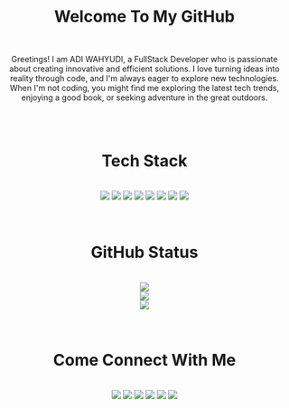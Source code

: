 <h1 align="center" >Welcome To My GitHub</h1>
<br>
<p align="center">Greetings! I am ADI WAHYUDI, a FullStack Developer who is passionate about creating innovative and efficient solutions. I love turning ideas into reality through code, and I'm always eager to explore new technologies. When I'm not coding, you might find me exploring the latest tech trends, enjoying a good book, or seeking adventure in the great outdoors.</p>
<br><br>

<h1 align="center">Tech Stack</h1>
<br>
<div align="center">
<img src="https://media.discordapp.net/attachments/1074669703307460648/1175038752113041408/icons8-javascript-64.png?ex=66fd321d&is=66fbe09d&hm=f523ef6bbf0111f7f3301c26aa176a5f4df9e0880f91311212442eb9bc50a346&=&format=webp&quality=lossless"/>
<img src="https://media.discordapp.net/attachments/1074669703307460648/1181029424783708261/icons8-typescript-64.png?ex=66fd3c9d&is=66fbeb1d&hm=4ccfedf2ff9369a32805c4ae71643b45ed10f96290b089af37514a9ab73c8dda&=&format=webp&quality=lossless"/>
<img src="https://media.discordapp.net/attachments/1074669703307460648/1175038771654316082/icons8-nodejs-64.png?ex=66fd3222&is=66fbe0a2&hm=64d1024c8ab2e25975bb427997a310cf3dbcb08721ec47d8845d370465d69375&=&format=webp&quality=lossless"/>  
<img src="https://media.discordapp.net/attachments/1074669703307460648/1175038740427706408/icons8-react-native-64.png?ex=66fd321a&is=66fbe09a&hm=66a08ed879c518e4c8ee494146e8c3f5300d1923c99eb79246d7a2feb38246b9&=&format=webp&quality=lossless"/>
<img src="https://media.discordapp.net/attachments/1074669703307460648/1175038655564370030/icons8-nextjs-64.png?ex=66fd3206&is=66fbe086&hm=b343a0775533a263d024d40e80a028cd03cb79c62c0cdd06f6f91357cc0ed0ac&=&format=webp&quality=lossless"/>
<img src="https://media.discordapp.net/attachments/1074669703307460648/1175038796761419806/icons8-tailwind-css-64.png?ex=66fd3228&is=66fbe0a8&hm=d85d62a3fd5f159105882aa26bb2ffe8ea096dc76a5b0446723ab8f774a95e15&=&format=webp&quality=lossless"/>
<img src="https://media.discordapp.net/attachments/1074669703307460648/1175038807863742555/icons8-bootstrap-64.png?ex=66fd322a&is=66fbe0aa&hm=598718312ab5f52f418edfdab70e6f7791dd4879ade8a942198518161f4e40d4&=&format=webp&quality=lossless"/>
<img src="https://media.discordapp.net/attachments/1074669703307460648/1175038872825122888/icons8-laravel-64.png?ex=66fd323a&is=66fbe0ba&hm=3dfff3f07397c204341f93473f6003b680b98b50e5b43362c64022f3a79c48d9&=&format=webp&quality=lossless"/>

</div>
<br><br>

<div  align="center">
<h1>GitHub Status</h1>
<br>
<img src="https://github-readme-stats.vercel.app/api?username=adiw3208&theme=midnight-purple&hide_border=true&include_all_commits=true&count_private=true"/>
<br>
<img src="https://github-readme-streak-stats.herokuapp.com/?user=adiw3208&theme=midnight-purple&hide_border=true"/>
<br>
<img src="https://github-readme-stats.vercel.app/api/top-langs/?username=adiw3208&theme=midnight-purple&hide_border=true&include_all_commits=true&count_private=true&layout=compact"/>
<br>
</div>
<br><br>

<div align="center">
<h1>Come Connect With Me</h1>
<br>
<a  href="https://discord.gg/wFybafrdzp"><img src="https://img.icons8.com/?size=100&id=2mIgusGquJFz&format=png&color=000000"/></a>
<a  href="https://facebook.com/stunt3208"><img src="https://cdn.discordapp.com/attachments/1074669703307460648/1175014193712341052/facebook.png?ex=6569b03e&is=65573b3e&hm=b2b9c6fac4ae1210c6eb9235df59456a5b14cb3eed80590a00d77d1ff1685c68&"/></a>
<a  href="https://instagram.com/adiwhydi___"><img src="https://cdn.discordapp.com/attachments/1074669703307460648/1175014851194662912/instagram.png?ex=6569b0db&is=65573bdb&hm=4e8a6d72d62eb9a8854b07ea1aced9e1213d5160feb8f150a7646f9c94289223&"/></a>
<a  href="https://linkedin.com/in/adiwhydi"><img src="https://cdn.discordapp.com/attachments/1074669703307460648/1175015105499500574/linkedin.png?ex=6569b117&is=65573c17&hm=90999988da2540a84e79e2164c613169729618411a5c8c699f996a6a14ebf6e8&"/></a>
<a  href="https://tiktok.com/@adiwhydi___"><img src="https://cdn.discordapp.com/attachments/1074669703307460648/1175015306578624552/tiktok.png?ex=6569b147&is=65573c47&hm=310b945a915cd89682777e07677b1e5716f20f51264fc23cb65e66e77b277a1a&"/></a>
<a  href="https://twitter.com/adiwhydi___"><img src="https://cdn.discordapp.com/attachments/1074669703307460648/1175025124169240677/twitter.png?ex=6569ba6c&is=6557456c&hm=3b8b86589faebdfbaf6603c6aafb95eb35b561089362322b7730fd4d8c929435&"/></a>

</div>
